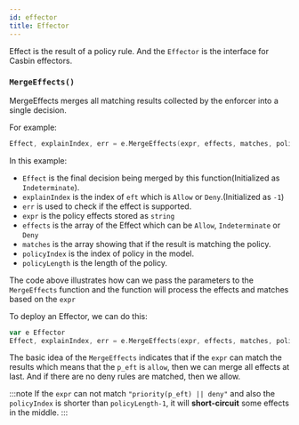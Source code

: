 ```yaml
---
id: effector
title: Effector
---
```


Effect is the result of a policy rule. And the ```Effector``` is the interface for Casbin effectors.

### `MergeEffects()`

MergeEffects merges all matching results collected by the enforcer into a single decision.

For example:

<!--DOCUSAURUS_CODE_TABS-->

<!--Go-->

```go
Effect, explainIndex, err = e.MergeEffects(expr, effects, matches, policyIndex, policyLength)
```
<!--END_DOCUSAURUS_CODE_TABS-->

In this example:  

* ```Effect``` is the final decision being merged by this function(Initialized as ```Indeterminate```).
* ```explainIndex``` is the index of ```eft``` which is ```Allow``` or ```Deny```.(Initialized as ```-1```)
* ```err``` is used to check if the effect is supported.
* ```expr``` is the policy effects stored as ```string```
* ```effects``` is the array of the Effect which can be ```Allow```, ```Indeterminate``` or ```Deny```
* ```matches``` is the array showing that if the result is matching the policy.
* ```policyIndex``` is the index of policy in the model.
* ```policyLength``` is the length of the policy.

The code above illustrates how can we pass the parameters to the `MergeEffects` function and the function will process the effects and matches based on the ```expr```  

To deploy an Effector, we can do this:

<!--DOCUSAURUS_CODE_TABS-->
<!--Go-->
```go
var e Effector
Effect, explainIndex, err = e.MergeEffects(expr, effects, matches, policyIndex, policyLength)
```
<!--END_DOCUSAURUS_CODE_TABS-->

The basic idea of the ```MergeEffects``` indicates that if the ```expr``` can match the results which means that the ```p_eft``` is ```allow```, then we can merge all effects at last. And if there are no deny rules are matched, then we allow.

:::note
If the ```expr``` can not match ```"priority(p_eft) || deny"``` and also the ```policyIndex``` is shorter than ```policyLength-1```, it will **short-circuit** some effects in the middle.
:::